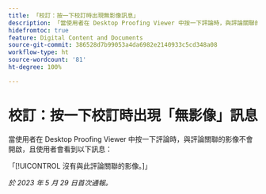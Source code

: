```yaml
---
title: 「校訂：按一下校訂時出現無影像訊息」
description: 「當使用者在 Desktop Proofing Viewer 中按一下評論時，與評論關聯的影像不會開啟，且使用者會看到一則訊息。」
hidefromtoc: true
feature: Digital Content and Documents
source-git-commit: 386528d7b99053a4da6982e2140933c5cd348a08
workflow-type: ht
source-wordcount: '81'
ht-degree: 100%

---
```



# 校訂：按一下校訂時出現「無影像」訊息

當使用者在 Desktop Proofing Viewer 中按一下評論時，與評論關聯的影像不會開啟，且使用者會看到以下訊息：

「[!UICONTROL 沒有與此評論關聯的影像。]」

_於 2023 年 5 月 29 日首次通報。_
